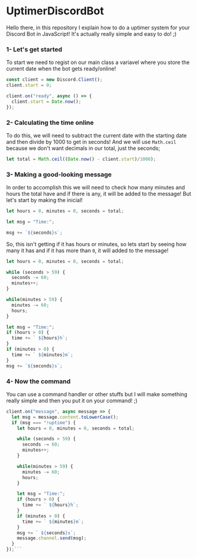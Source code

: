 # UptimerDiscordBot
Hello there, in this repository I explain how to do a uptimer system for your Discord Bot in JavaScript!
It's actually really simple and easy to do! ;)

### 1- Let's get started
To start we need to regist on our main class a variavel where you store the current date when the bot gets ready/online!
```js
const client = new Discord.Client();
client.start = 0;

client.on("ready", async () => {
  client.start = Date.now();
});
```

### 2- Calculating the time online
To do this, we will need to subtract the current date with the starting date and then divide by 1000 to get in seconds!
And we will use `Math.ceil` because we don't want decimals in our total, just the seconds;
```js
let total = Math.ceil((Date.now() - client.start)/1000);
```

### 3- Making a good-looking message
In order to accomplish this we will need to check how many minutes and hours the total have and if there is any, it will be added to the message!
But let's start by making the inicial!
```js
let hours = 0, minutes = 0, seconds = total;

let msg = "Time:";

msg += `${seconds}s`;
```
So, this isn't getting if it has hours or minutes, so lets start by seeing how many it has and if it has more than `0`, it will added to the message!
```js
let hours = 0, minutes = 0, seconds = total;

while (seconds > 59) {
  seconds -= 60;
  minutes++;
}

while(minutes > 59) {
  minutes -= 60;
  hours;
}

let msg = "Time:";
if (hours > 0) {
  time += ` ${hours}h`;
}
if (minutes > 0) {
  time += ` ${minutes}m`;
}
msg += `${seconds}s`;
```

### 4- Now the command
You can use a command handler or other stuffs but I will make something really simple and then you put it on your command! ;)
```js
client.on("message", async message => {
  let msg = message.content.toLowerCase();
  if (msg === "!uptime") {
    let hours = 0, minutes = 0, seconds = total;

    while (seconds > 59) {
      seconds -= 60;
      minutes++;
    }

    while(minutes > 59) {
      minutes -= 60;
      hours;
    }

    let msg = "Time:";
    if (hours > 0) {
      time += ` ${hours}h`;
    }
    if (minutes > 0) {
      time += ` ${minutes}m`;
    }
    msg += ` ${seconds}s`;
    message.channel.send(msg);
  }
});```
